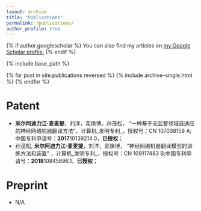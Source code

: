 ```yaml
---
layout: archive
title: "Publications"
permalink: /publications/
author_profile: true
---
```


{% if author.googlescholar %}
  You can also find my articles on <u><a href="{{author.googlescholar}}">my Google Scholar profile</a>.</u>
{% endif %}

{% include base_path %}

{% for post in site.publications reversed %}
  {% include archive-single.html %}
{% endfor %}

Patent
======
* __米尔阿迪力江·麦麦提__，刘洋，栾焕博，孙茂松， “一种基于无监督领域自适应的神经网络机器翻译方法”，计算机_发明专利_，授权号：CN 107038159 A;中国专利申请号：**2017**10139214.0，__已授权__；
* 孙茂松, __米尔阿迪力江·麦麦提__，刘洋，栾焕博， “神经网络机器翻译模型的训练方法和装置” ，计算机_发明专利_，授权号：CN 109117483 B;中国专利申请号：**2018**10845896.1，__已授权__；

Preprint
======
* N/A
